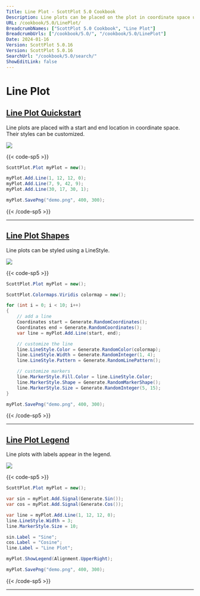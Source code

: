 ```yaml
---
Title: Line Plot - ScottPlot 5.0 Cookbook
Description: Line plots can be placed on the plot in coordinate space using a Start, End, and an optional LineStyle.
URL: /cookbook/5.0/LinePlot/
BreadcrumbNames: ["ScottPlot 5.0 Cookbook", "Line Plot"]
BreadcrumbUrls: ["/cookbook/5.0/", "/cookbook/5.0/LinePlot"]
Date: 2024-01-16
Version: ScottPlot 5.0.16
Version: ScottPlot 5.0.16
SearchUrl: "/cookbook/5.0/search/"
ShowEditLink: false
---
```


# Line Plot


<h2><a href='/cookbook/5.0/LinePlot/LineQuickStart'>Line Plot Quickstart</a></h2>

Line plots are placed with a start and end location in coordinate space. Their styles can be customized.

[![](/cookbook/5.0/images/LineQuickStart.png)](/cookbook/5.0/images/LineQuickStart.png)

{{< code-sp5 >}}

```cs
ScottPlot.Plot myPlot = new();

myPlot.Add.Line(1, 12, 12, 0);
myPlot.Add.Line(7, 9, 42, 9);
myPlot.Add.Line(30, 17, 30, 1);

myPlot.SavePng("demo.png", 400, 300);

```

{{< /code-sp5 >}}

<hr class='my-5 invisible'>


<h2><a href='/cookbook/5.0/LinePlot/LinePlotStyles'>Line Plot Shapes</a></h2>

Line plots can be styled using a LineStyle.

[![](/cookbook/5.0/images/LinePlotStyles.png)](/cookbook/5.0/images/LinePlotStyles.png)

{{< code-sp5 >}}

```cs
ScottPlot.Plot myPlot = new();

ScottPlot.Colormaps.Viridis colormap = new();

for (int i = 0; i < 10; i++)
{
    // add a line
    Coordinates start = Generate.RandomCoordinates();
    Coordinates end = Generate.RandomCoordinates();
    var line = myPlot.Add.Line(start, end);

    // customize the line
    line.LineStyle.Color = Generate.RandomColor(colormap);
    line.LineStyle.Width = Generate.RandomInteger(1, 4);
    line.LineStyle.Pattern = Generate.RandomLinePattern();

    // customize markers
    line.MarkerStyle.Fill.Color = line.LineStyle.Color;
    line.MarkerStyle.Shape = Generate.RandomMarkerShape();
    line.MarkerStyle.Size = Generate.RandomInteger(5, 15);
}

myPlot.SavePng("demo.png", 400, 300);

```

{{< /code-sp5 >}}

<hr class='my-5 invisible'>


<h2><a href='/cookbook/5.0/LinePlot/LinePlotLegendQWER'>Line Plot Legend</a></h2>

Line plots with labels appear in the legend.

[![](/cookbook/5.0/images/LinePlotLegendQWER.png)](/cookbook/5.0/images/LinePlotLegendQWER.png)

{{< code-sp5 >}}

```cs
ScottPlot.Plot myPlot = new();

var sin = myPlot.Add.Signal(Generate.Sin());
var cos = myPlot.Add.Signal(Generate.Cos());

var line = myPlot.Add.Line(1, 12, 12, 0);
line.LineStyle.Width = 3;
line.MarkerStyle.Size = 10;

sin.Label = "Sine";
cos.Label = "Cosine";
line.Label = "Line Plot";

myPlot.ShowLegend(Alignment.UpperRight);

myPlot.SavePng("demo.png", 400, 300);

```

{{< /code-sp5 >}}

<hr class='my-5 invisible'>

